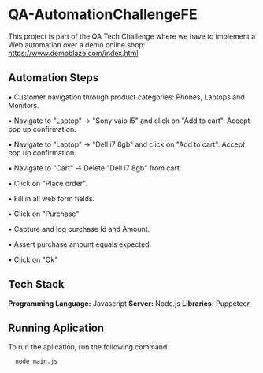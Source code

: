 # QA-AutomationChallengeFE

This project is part of the QA Tech Challenge where we have to implement a Web automation over a demo online shop: https://www.demoblaze.com/index.html

## Automation Steps

• Customer navigation through product categories: Phones, Laptops and Monitors.

• Navigate to "Laptop" → "Sony vaio i5" and click on "Add to cart". Accept pop up confirmation.

• Navigate to "Laptop" → "Dell i7 8gb" and click on "Add to cart". Accept pop up confirmation.

• Navigate to "Cart" → Delete "Dell i7 8gb" from cart.

• Click on "Place order".

• Fill in all web form fields.

• Click on "Purchase"

• Capture and log purchase Id and Amount.

• Assert purchase amount equals expected.

• Click on "Ok"

## Tech Stack

**Programming Language:** Javascript
**Server:** Node.js
**Libraries:** Puppeteer
    
## Running Aplication

To run the aplication, run the following command

```bash
  node main.js
```




